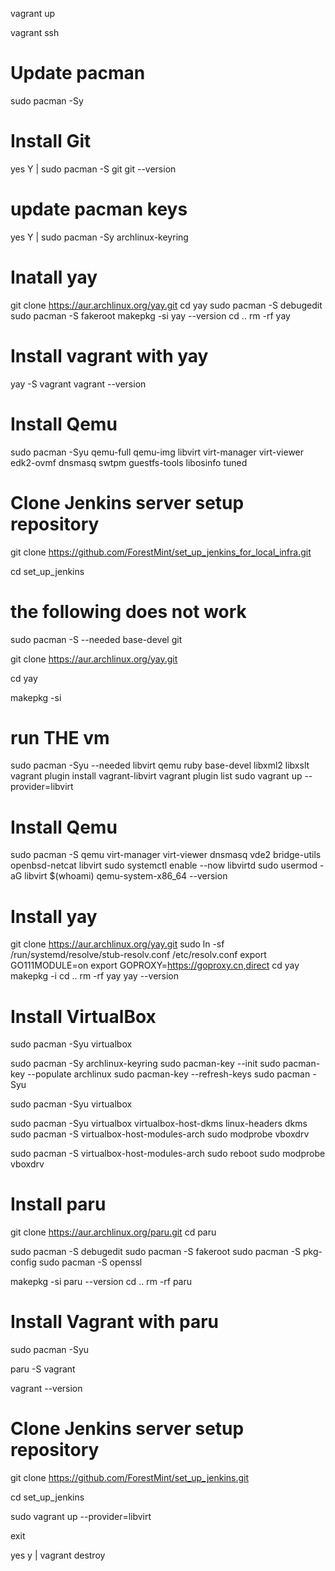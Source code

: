 vagrant up

vagrant ssh

# Update pacman

sudo pacman -Sy

# Install Git

yes Y | sudo pacman -S git
git --version

# update pacman keys

yes Y | sudo pacman -Sy archlinux-keyring

# Inatall yay

git clone https://aur.archlinux.org/yay.git
cd yay
sudo pacman -S debugedit
sudo pacman -S fakeroot
makepkg -si
yay --version
cd ..
rm -rf yay

# Install vagrant with yay

yay -S vagrant
vagrant --version

# Install Qemu

sudo pacman -Syu qemu-full qemu-img libvirt virt-manager virt-viewer edk2-ovmf dnsmasq swtpm guestfs-tools libosinfo tuned

# Clone Jenkins server setup repository

git clone https://github.com/ForestMint/set_up_jenkins_for_local_infra.git

cd set_up_jenkins






















# the following does not work


sudo pacman -S --needed base-devel git

git clone https://aur.archlinux.org/yay.git

cd yay

makepkg -si


# run THE vm

sudo pacman -Syu --needed libvirt qemu ruby base-devel libxml2 libxslt
vagrant plugin install vagrant-libvirt
vagrant plugin list
sudo vagrant up --provider=libvirt


# Install Qemu

sudo pacman -S qemu virt-manager virt-viewer dnsmasq vde2 bridge-utils openbsd-netcat libvirt
sudo systemctl enable --now libvirtd
sudo usermod -aG libvirt $(whoami)
qemu-system-x86_64 --version

# Install yay

git clone https://aur.archlinux.org/yay.git
sudo ln -sf /run/systemd/resolve/stub-resolv.conf /etc/resolv.conf
export GO111MODULE=on
export GOPROXY=https://goproxy.cn,direct
cd yay
makepkg -i
cd ..
rm -rf yay
yay --version

# Install VirtualBox

sudo pacman -Syu virtualbox

sudo pacman -Sy archlinux-keyring
sudo pacman-key --init
sudo pacman-key --populate archlinux
sudo pacman-key --refresh-keys
sudo pacman -Syu

sudo pacman -Syu virtualbox

sudo pacman -Syu virtualbox virtualbox-host-dkms linux-headers dkms\
sudo pacman -S virtualbox-host-modules-arch
sudo modprobe vboxdrv

sudo pacman -S virtualbox-host-modules-arch
sudo reboot
sudo modprobe vboxdrv

# Install paru

git clone https://aur.archlinux.org/paru.git
cd paru

sudo pacman -S debugedit
sudo pacman -S fakeroot
sudo pacman -S pkg-config
sudo pacman -S openssl

makepkg -si
paru --version
cd ..
rm -rf paru

# Install Vagrant with paru

sudo pacman -Syu

paru -S vagrant

vagrant --version

# Clone Jenkins server setup repository

git clone https://github.com/ForestMint/set_up_jenkins.git

cd set_up_jenkins

sudo vagrant up --provider=libvirt




exit

yes y | vagrant destroy
